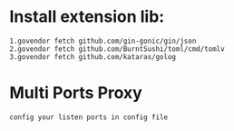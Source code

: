 # Install extension lib:
    1.govendor fetch github.com/gin-gonic/gin/json
    2.govendor fetch github.com/BurntSushi/toml/cmd/tomlv
    3.govendor fetch github.com/kataras/golog

# Multi Ports Proxy
    config your listen ports in config file

